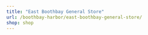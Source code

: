 ```yaml
---
title: "East Boothbay General Store"
url: /boothbay-harbor/east-boothbay-general-store/
shop: shop
---
```

